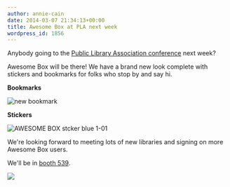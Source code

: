 ```yaml
---
author: annie-cain
date: 2014-03-07 21:34:13+00:00
title: Awesome Box at PLA next week
wordpress_id: 1856
---
```


Anybody going to the [Public Library Association conference](http://www.placonference.org/) next week?

Awesome Box will be there! We have a brand new look complete with stickers and bookmarks for folks who stop by and say hi.

**Bookmarks**

![new bookmark](https://lil-blog-media.s3.amazonaws.com/2014/03/bookmark.png)

**Stickers**

![AWESOME BOX stcker blue 1-01](https://lil-blog-media.s3.amazonaws.com/2014/03/AWESOME-BOX-stcker-blue-1-01.png)

We're looking forward to meeting lots of new libraries and signing on more Awesome Box users.

We'll be in [booth 539](http://s36.a2zinc.net/clients/PLA2014/PLA2014/public/Booth.aspx?IndexInList=23&FromPage=ExhibitorList.aspx&ParentBoothID=&ListByBooth=true&BoothID=105893).

[![](http://placonference.org/wp-content/uploads/2013/05/PLA2014_exhibiting.jpg)](http://s36.a2zinc.net/clients/PLA2014/PLA2014/public/Booth.aspx?IndexInList=23&FromPage=ExhibitorList.aspx&ParentBoothID=&ListByBooth=true&BoothID=105893)
